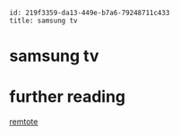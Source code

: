 ```
id: 219f3359-da13-449e-b7a6-79248711c433
title: samsung tv
```

# samsung tv

# further reading

[remtote][1]

[1]: https://github.com/Ape/samsungctl
